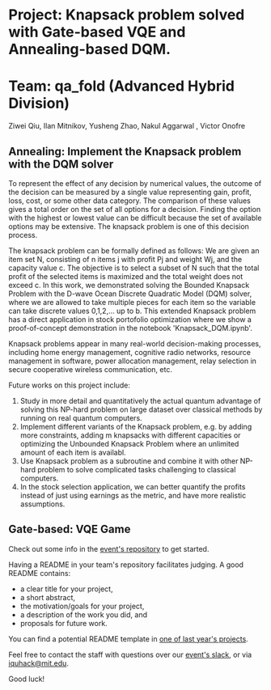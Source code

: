 # Project: Knapsack problem solved with Gate-based VQE and Annealing-based DQM.
# Team: qa_fold (Advanced Hybrid Division)

Ziwei Qiu, Ilan Mitnikov, Yusheng Zhao, Nakul Aggarwal , Victor Onofre 

## Annealing: Implement the Knapsack problem with the DQM solver
To represent the effect of any decision by numerical values, the outcome of the decision can be measured by a single value representing gain, profit, loss, cost, or some other data category. The comparison of these values gives a total order on the set of all options for a decision. Finding the option with the highest or lowest value can be difficult because the set of available options may be extensive. The knapsack problem is one of this decision process.

The knapsack problem can be formally defined as follows: We are given an item set N, consisting of n items j with profit Pj and weight Wj, and the capacity value c. The objective is to select a subset of N such that the total profit of the selected items is maximized and the total weight does not exceed c. In this work, we demonstrated solving the Bounded Knapsack Problem with the D-wave Ocean Discrete Quadratic Model (DQM) solver, where we are allowed to take multiple pieces for each item so the variable can take discrete values 0,1,2,... up to b. This extended Knapsack problem has a direct application in stock portofolio optimization where we show a proof-of-concept demonstration in the notebook 'Knapsack_DQM.ipynb'. 

Knapsack problems appear in many real-world decision-making processes, including home energy management, cognitive radio networks, resource management in software, power allocation management, relay selection in secure cooperative wireless communication, etc. 

Future works on this project include:
1. Study in more detail and quantitatively the actual quantum advantage of solving this NP-hard problem on large dataset over classical methods by running on real quantum computers. 
2. Implement different variants of the Knapsack problem, e.g. by adding more constraints, adding m knapsacks with different capacities or optimizing the Unbounded Knapsack Problem where an unlimited amount of each item is availabl.
3. Use Knapsack problem as a subroutine and combine it with other NP-hard problem to solve complicated tasks challenging to classical computers.
4. In the stock selection application, we can better quantify the profits instead of just using earnings as the metric, and have more realistic assumptions.



## Gate-based: VQE Game

Check out some info in the [event's repository](https://github.com/iQuHACK/2021) to get started.

Having a README in your team's repository facilitates judging. A good README contains:
* a clear title for your project,
* a short abstract,
* the motivation/goals for your project,
* a description of the work you did, and
* proposals for future work.

You can find a potential README template in [one of last year's projects](https://github.com/iQuHACK/QuhacMan).

Feel free to contact the staff with questions over our [event's slack](https://iquhack.slack.com), or via iquhack@mit.edu.

Good luck!
